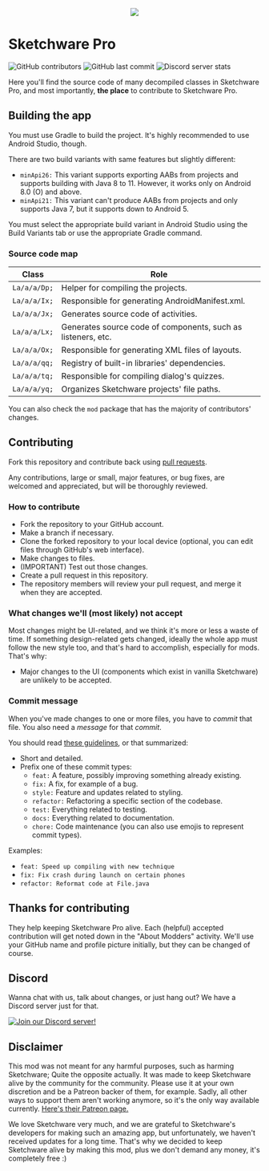 <p align="center">
    <img src="assets/Sketchware-Pro.png" />
</p>

# Sketchware Pro
![GitHub contributors](https://img.shields.io/github/contributors/Sketchware-Pro/Sketchware-Pro) ![GitHub last commit](https://img.shields.io/github/last-commit/Sketchware-Pro/Sketchware-Pro) ![Discord server stats](https://img.shields.io/discord/790686719753846785)

Here you'll find the source code of many decompiled classes in Sketchware Pro,
and most importantly, **the place** to contribute to Sketchware Pro.

## Building the app

You must use Gradle to build the project. It's highly recommended to use Android Studio, though.

There are two build variants with same features but slightly different:

 - `minApi26:` This variant supports exporting AABs from projects and supports building with Java 8 to 11. However, it works only on Android 8.0 (O) and above.
 - `minApi21:` This variant can't produce AABs from projects and only supports Java 7, but it supports down to Android 5.

You must select the appropriate build variant in Android Studio using the Build Variants tab
or use the appropriate Gradle command.

### Source code map

| Class | Role |
| ----- | ---- |
| `La/a/a/Dp;` | Helper for compiling the projects. |
| `La/a/a/Ix;` | Responsible for generating AndroidManifest.xml. |
| `La/a/a/Jx;` | Generates source code of activities. |
| `La/a/a/Lx;` | Generates source code of components, such as listeners, etc. |
| `La/a/a/Ox;` | Responsible for generating XML files of layouts. |
| `La/a/a/qq;` | Registry of built-in libraries' dependencies. |
| `La/a/a/tq;` | Responsible for compiling dialog's quizzes. |
| `La/a/a/yq;` | Organizes Sketchware projects' file paths. |

You can also check the `mod` package that has the majority of contributors' changes.

## Contributing

Fork this repository and contribute back using
[pull requests](https://github.com/Sketchware-Pro/Sketchware-Pro/pulls).

Any contributions, large or small, major features, or bug fixes, are welcomed and appreciated, but will
be thoroughly reviewed.

### How to contribute

- Fork the repository to your GitHub account.
- Make a branch if necessary.
- Clone the forked repository to your local device (optional, you can edit files through GitHub's web interface).
- Make changes to files.
- (IMPORTANT) Test out those changes.
- Create a pull request in this repository.
- The repository members will review your pull request, and merge it when they are accepted.

### What changes we'll (most likely) not accept

Most changes might be UI-related, and we think it's more or less a waste of time. If something design-related gets changed,
ideally the whole app must follow the new style too, and that's hard to accomplish, especially for mods. That's why:

- Major changes to the UI (components which exist in vanilla Sketchware) are unlikely to be accepted.

### Commit message

When you've made changes to one or more files, you have to *commit* that file. You also need a
*message* for that *commit*.

You should read [these guidelines](https://www.freecodecamp.org/news/writing-good-commit-messages-a-practical-guide/), or that summarized:

- Short and detailed.
- Prefix one of these commit types:
   - `feat:` A feature, possibly improving something already existing.
   - `fix:` A fix, for example of a bug.
   - `style:` Feature and updates related to styling.
   - `refactor:` Refactoring a specific section of the codebase.
   - `test:` Everything related to testing.
   - `docs:` Everything related to documentation.
   - `chore:` Code maintenance (you can also use emojis to represent commit types).

Examples:
 - `feat: Speed up compiling with new technique`
 - `fix: Fix crash during launch on certain phones`
 - `refactor: Reformat code at File.java`


## Thanks for contributing
They help keeping Sketchware Pro alive. Each (helpful) accepted contribution will get noted down in the "About Modders" activity. We'll use your GitHub name and profile picture initially, but they can be
changed of course.

## Discord
Wanna chat with us, talk about changes, or just hang out? We have a Discord server just for that.

[![Join our Discord server!](https://invidget.switchblade.xyz/kq39yhT4rX)](http://discord.gg/kq39yhT4rX)

## Disclaimer
This mod was not meant for any harmful purposes, such as harming Sketchware; Quite the opposite actually.
It was made to keep Sketchware alive by the community for the community. Please use it at your own discretion
and be a Patreon backer of them, for example. Sadly, all other ways to support them aren't working anymore,
so it's the only way available currently.
[Here's their Patreon page.](https://www.patreon.com/sketchware)

We love Sketchware very much, and we are grateful to Sketchware's developers for making such an amazing app, but unfortunately, we haven't received updates for a long time.
That's why we decided to keep Sketchware alive by making this mod, plus we don't demand any money, it's completely free :)
